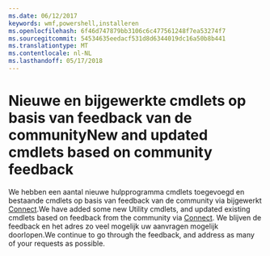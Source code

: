 ```yaml
---
ms.date: 06/12/2017
keywords: wmf,powershell,installeren
ms.openlocfilehash: 6f46d747879bb3106c6c477561248f7ea53274f7
ms.sourcegitcommit: 54534635eedacf531d8d6344019dc16a50b8b441
ms.translationtype: MT
ms.contentlocale: nl-NL
ms.lasthandoff: 05/17/2018
---
```

# <a name="new-and-updated-cmdlets-based-on-community-feedback"></a><span data-ttu-id="7edb0-102">Nieuwe en bijgewerkte cmdlets op basis van feedback van de community</span><span class="sxs-lookup"><span data-stu-id="7edb0-102">New and updated cmdlets based on community feedback</span></span>
<span data-ttu-id="7edb0-103">We hebben een aantal nieuwe hulpprogramma cmdlets toegevoegd en bestaande cmdlets op basis van feedback van de community via bijgewerkt [Connect](https://connect.microsoft.com/powershell).</span><span class="sxs-lookup"><span data-stu-id="7edb0-103">We have added some new Utility cmdlets, and updated existing cmdlets based on feedback from the community via [Connect](https://connect.microsoft.com/powershell).</span></span> <span data-ttu-id="7edb0-104">We blijven de feedback en het adres zo veel mogelijk uw aanvragen mogelijk doorlopen.</span><span class="sxs-lookup"><span data-stu-id="7edb0-104">We continue to go through the feedback, and address as many of your requests as possible.</span></span>
